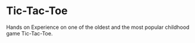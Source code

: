# Tic-Tac-Toe

Hands on Experience on one of the oldest and the most popular childhood game Tic-Tac-Toe.
